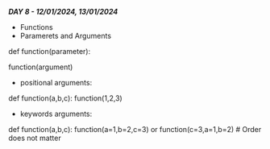 ***DAY 8 - 12/01/2024, 13/01/2024***

- Functions
- Paramerets and Arguments

def function(parameter):

function(argument)

- positional arguments: 

def function(a,b,c):
function(1,2,3)

- keywords arguments:

def function(a,b,c):
function(a=1,b=2,c=3) or function(c=3,a=1,b=2) # Order does not matter
